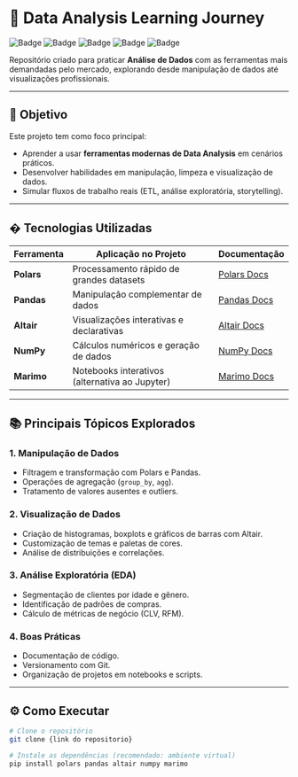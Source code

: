 # 🚀 Data Analysis Learning Journey

![Badge](https://img.shields.io/badge/Polars-FF6B6B?style=for-the-badge&logo=polars&logoColor=white)
![Badge](https://img.shields.io/badge/Pandas-150458?style=for-the-badge&logo=pandas&logoColor=white)
![Badge](https://img.shields.io/badge/Altair-42A5F5?style=for-the-badge&logo=altair&logoColor=white)
![Badge](https://img.shields.io/badge/Numpy-013243?style=for-the-badge&logo=numpy&logoColor=white)
![Badge](https://img.shields.io/badge/Python-3776AB?style=for-the-badge&logo=python&logoColor=white)

Repositório criado para praticar **Análise de Dados** com as ferramentas mais demandadas pelo mercado, explorando desde manipulação de dados até visualizações profissionais.

---

## 🎯 Objetivo

Este projeto tem como foco principal:
- Aprender a usar **ferramentas modernas de Data Analysis** em cenários práticos.
- Desenvolver habilidades em manipulação, limpeza e visualização de dados.
- Simular fluxos de trabalho reais (ETL, análise exploratória, storytelling).

---

## � Tecnologias Utilizadas

| Ferramenta   | Aplicação no Projeto                          | Documentação                  |
|--------------|-----------------------------------------------|-------------------------------|
| **Polars**   | Processamento rápido de grandes datasets      | [Polars Docs](https://pola-rs.github.io/polars/) |
| **Pandas**   | Manipulação complementar de dados             | [Pandas Docs](https://pandas.pydata.org/) |
| **Altair**   | Visualizações interativas e declarativas      | [Altair Docs](https://altair-viz.github.io/) |
| **NumPy**    | Cálculos numéricos e geração de dados         | [NumPy Docs](https://numpy.org/) |
| **Marimo**   | Notebooks interativos (alternativa ao Jupyter)| [Marimo Docs](https://marimo.io/) |

---

## 📚 Principais Tópicos Explorados

### 1. **Manipulação de Dados**
   - Filtragem e transformação com Polars e Pandas.
   - Operações de agregação (`group_by`, `agg`).
   - Tratamento de valores ausentes e outliers.

### 2. **Visualização de Dados**
   - Criação de histogramas, boxplots e gráficos de barras com Altair.
   - Customização de temas e paletas de cores.
   - Análise de distribuições e correlações.

### 3. **Análise Exploratória (EDA)**
   - Segmentação de clientes por idade e gênero.
   - Identificação de padrões de compras.
   - Cálculo de métricas de negócio (CLV, RFM).

### 4. **Boas Práticas**
   - Documentação de código.
   - Versionamento com Git.
   - Organização de projetos em notebooks e scripts.

---

## ⚙️ Como Executar

```bash
# Clone o repositório
git clone {link do repositorio}

# Instale as dependências (recomendado: ambiente virtual)
pip install polars pandas altair numpy marimo
